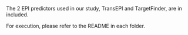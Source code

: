 The 2 EPI predictors used in our study, TransEPI and TargetFinder, are in included.

For execution, please refer to the README in each folder.
